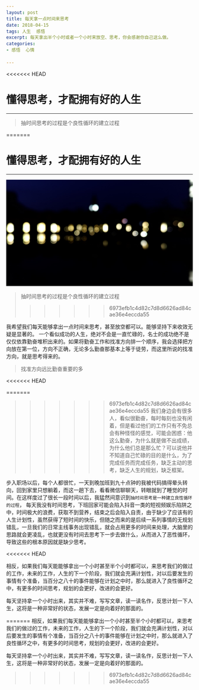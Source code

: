 ```yaml
---
layout: post
title: 每天拿一点时间来思考
date: 2018-04-15
tags: 人生  感悟
excerpt: 每天拿出半个小时或者一个小时来放空、思考，你会感谢你自己这么做。
categories:
- 感悟  心情
 
---
```



<<<<<<< HEAD

# 懂得思考，才配拥有好的人生
-----
>抽时间思考的过程是个良性循环的建立过程  

=======
# 懂得思考，才配拥有好的人生
-----  
![3477640.png](2018-04-15-thinkingEveryday_files/3477640.png)

>抽时间思考的过程是个良性循环的建立过程  
>>>>>>> 6973efb1c4d82c7d8d6626ad84cae36e4eccda55

我希望我们每天能够拿出一点时间来思考，甚至放空都可以。能够坚持下来收效无疑是显著的。 
一个看似成功的人生，绝对不会是一直忙碌的，名士的成功绝不是仅仅依靠勤奋堆积出来的。如果将勤奋工作和找准方向排一个顺序，我会选择把方向放在第一位，方向不正确，无论多么勤奋那基本上等于徒劳，而这里所说的找准方向，就是思考得来的。  
>找准方向远比勤奋重要的多  

<<<<<<< HEAD

=======
>>>>>>> 6973efb1c4d82c7d8d6626ad84cae36e4eccda55
我们身边会有很多人，看似很勤奋，每时每刻也没有闲着，但是看过他们的工作只有不免总会有种怪怪的感觉，可能会困惑：他这么勤奋，为什么就是做不出成绩，为什么他们总是那么忙？可以说他并不知道自己忙碌的目的是什么，为了完成任务而完成任务，缺乏主动的思考，缺乏人生的规划，缺乏框架。  
  
步入职场以后，每个人都很忙，一天到晚加班到九十点钟的我被代码搞得晕头转向，回到家里只想躺着，而这一趟下去，看看微信聊聊天，转眼就到了睡觉的时间。在这样度过了很长一段时间以后，我猛然间意识到```抽时间思考是一种建立良性循环的过程```， 每天我没有时间思考，下班回家可能会陷入抖音一类的短视频娱乐陷阱之中，时间极大的浪费，获取不到营养，结束之后会陷入自责，由于缺少了应该有的人生计划性，虽然获得了短时间的快乐，但随之而来的是后续一系列事情的无规划错乱，一旦我们的日常主线事务出现错乱，就会占用更多的时间来处理，大脑里的思路就会更凌乱，也就更没有时间去思考下一步去做什么，从而进入了恶性循环，导致这些的根本原因就是缺少思考。

<<<<<<< HEAD


相反，如果我们每天能能够拿出一个小时甚至半个小时都可以，来思考我们的做过的工作，未来的工作，人生的下一个阶段，我们就会充满计划性，对以后要发生的事情有个准备，当百分之八十的事件能够在计划之中时，那么就进入了良性循环之中，有更多的时间思考，规划的会更好，改进的会更好。  


每天坚持拿一个小时出来，其实并不难，写写文章，读一读名作，反思计划一下人生，这将是一种非常好的状态，发展一定是向着好的那面的。



=======
相反，如果我们每天能能够拿出一个小时甚至半个小时都可以，来思考我们的做过的工作，未来的工作，人生的下一个阶段，我们就会充满计划性，对以后要发生的事情有个准备，当百分之八十的事件能够在计划之中时，那么就进入了良性循环之中，有更多的时间思考，规划的会更好，改进的会更好。  

每天坚持拿一个小时出来，其实并不难，写写文章，读一读名作，反思计划一下人生，这将是一种非常好的状态，发展一定是向着好的那面的。

>>>>>>> 6973efb1c4d82c7d8d6626ad84cae36e4eccda55
